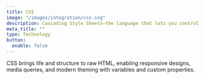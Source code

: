 ```yaml
---
title: CSS
image: "/images/integration/css.svg"
description: Cascading Style Sheets—the language that lets you control layout, colors, and animations in the browser.
meta_title: ""
type: Technology
button:
  enable: false
---
```


CSS brings life and structure to raw HTML, enabling responsive designs, media queries, and modern theming with variables and custom properties.
